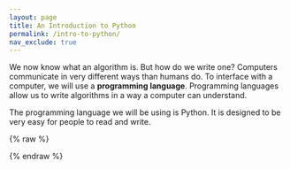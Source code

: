 ```yaml
---
layout: page
title: An Introduction to Python
permalink: /intro-to-python/
nav_exclude: true
---
```


We now know what an algorithm is.  But how do we write one?  Computers communicate in very different ways than humans do.  To interface with a computer, we will use a **programming language**.  Programming languages allow us to write algorithms in a way a computer can understand.

The programming language we will be using is Python.  It is designed to be very easy for people to read and write.  

{% raw %}
<script type="mpy-editor">
  import sys
  print(sys.version)
  a = 42
  print(a)
</script>
{% endraw %}
